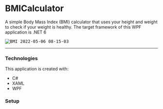 # BMICalculator

A simple Body Mass Index (BMI) calculator that uses your height and weight to check if your weight is healthy. The target framework of this WPF application is .NET 6

<kbd>![BMI 2022-05-06 08-15-03](https://user-images.githubusercontent.com/65626254/167086218-a849ee5d-c817-4e59-b478-f491942f0a52.gif)</kbd>
___
### Technologies
This application is created with:
- C#
- XAML
- WPF

### Setup

